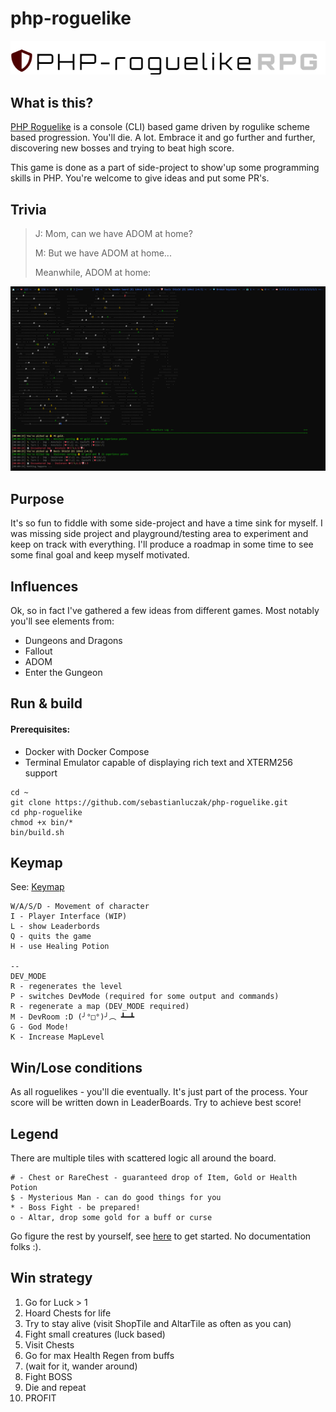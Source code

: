 # php-roguelike
![Logo](docs/images/logo.png)


## What is this?

[PHP Roguelike](https://github.com/sebastianluczak/php-roguelike) is a console (CLI) based game driven by rogulike scheme based progression.
You'll die. A lot. Embrace it and go further and further, discovering new bosses and trying to beat high score.

This game is done as a part of side-project to show'up some programming skills in PHP. You're welcome to give ideas and put some PR's.

## Trivia

> J: Mom, can we have ADOM at home?
> 
> M: But we have ADOM at home...
> 
> Meanwhile, ADOM at home:

![Screenshot](docs/images/screenshot.png)

## Purpose

It's so fun to fiddle with some side-project and have a time sink for myself. I was missing side project and playground/testing area to experiment and keep on track with everything.
I'll produce a roadmap in some time to see some final goal and keep myself motivated.

## Influences

Ok, so in fact I've gathered a few ideas from different games. Most notably you'll see elements from:
- Dungeons and Dragons
- Fallout
- ADOM
- Enter the Gungeon

## Run & build

#### Prerequisites:
- Docker with Docker Compose
- Terminal Emulator capable of displaying rich text and XTERM256 support

```shell
cd ~
git clone https://github.com/sebastianluczak/php-roguelike.git
cd php-roguelike
chmod +x bin/*
bin/build.sh
```

## Keymap

See: [Keymap](https://github.com/sebastianluczak/php-roguelike/blob/feature/cities-dlc/src/Enum/Game/KeyboardMapEnum.php)
```shell
W/A/S/D - Movement of character
I - Player Interface (WIP)
L - show Leaderbords
Q - quits the game
H - use Healing Potion

-- 
DEV_MODE
R - regenerates the level
P - switches DevMode (required for some output and commands)
R - regenerate a map (DEV_MODE required) 
M - DevRoom :D (╯°□°)╯︵ ┻━┻ 
G - God Mode!
K - Increase MapLevel
```

## Win/Lose conditions

As all roguelikes - you'll die eventually. It's just part of the process. Your score will be written down in LeaderBoards. Try to achieve best score!

## Legend

There are multiple tiles with scattered logic all around the board.

```shell
# - Chest or RareChest - guaranteed drop of Item, Gold or Health Potion
$ - Mysterious Man - can do good things for you
* - Boss Fight - be prepared!
o - Altar, drop some gold for a buff or curse
```
Go figure the rest by yourself, see [here](https://github.com/sebastianluczak/php-roguelike/tree/feature/cities-dlc/src/Model/Tile) to get started. No documentation folks :).

## Win strategy
1. Go for Luck > 1
2. Hoard Chests for life
3. Try to stay alive (visit ShopTile and AltarTile as often as you can)
4. Fight small creatures (luck based)
5. Visit Chests
6. Go for max Health Regen from buffs
7. (wait for it, wander around)
8. Fight BOSS
9. Die and repeat
10. PROFIT